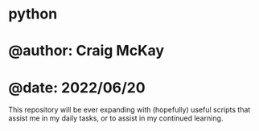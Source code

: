 # python
# @author: Craig McKay
# @date: 2022/06/20

This repository will be ever expanding with (hopefully) useful scripts that assist me in my daily tasks,
or to assist in my continued learning.

